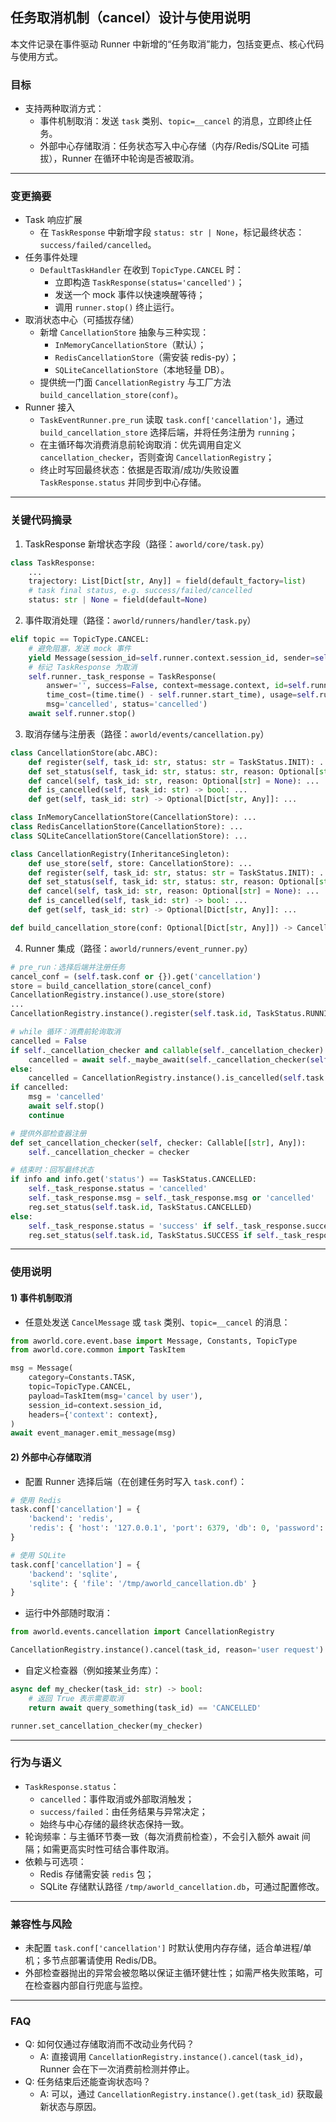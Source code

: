 ## 任务取消机制（cancel）设计与使用说明

本文件记录在事件驱动 Runner 中新增的“任务取消”能力，包括变更点、核心代码与使用方式。

### 目标
- 支持两种取消方式：
  - 事件机制取消：发送 `task` 类别、`topic=__cancel` 的消息，立即终止任务。
  - 外部中心存储取消：任务状态写入中心存储（内存/Redis/SQLite 可插拔），Runner 在循环中轮询是否被取消。

---

### 变更摘要
- Task 响应扩展
  - 在 `TaskResponse` 中新增字段 `status: str | None`，标记最终状态：`success/failed/cancelled`。
- 任务事件处理
  - `DefaultTaskHandler` 在收到 `TopicType.CANCEL` 时：
    - 立即构造 `TaskResponse(status='cancelled')`；
    - 发送一个 mock 事件以快速唤醒等待；
    - 调用 `runner.stop()` 终止运行。
- 取消状态中心（可插拔存储）
  - 新增 `CancellationStore` 抽象与三种实现：
    - `InMemoryCancellationStore`（默认）；
    - `RedisCancellationStore`（需安装 redis-py）；
    - `SQLiteCancellationStore`（本地轻量 DB）。
  - 提供统一门面 `CancellationRegistry` 与工厂方法 `build_cancellation_store(conf)`。
- Runner 接入
  - `TaskEventRunner.pre_run` 读取 `task.conf['cancellation']`，通过 `build_cancellation_store` 选择后端，并将任务注册为 `running`；
  - 在主循环每次消费消息前轮询取消：优先调用自定义 `cancellation_checker`，否则查询 `CancellationRegistry`；
  - 终止时写回最终状态：依据是否取消/成功/失败设置 `TaskResponse.status` 并同步到中心存储。

---

### 关键代码摘录

1) TaskResponse 新增状态字段（路径：`aworld/core/task.py`）

```python
class TaskResponse:
    ...
    trajectory: List[Dict[str, Any]] = field(default_factory=list)
    # task final status, e.g. success/failed/cancelled
    status: str | None = field(default=None)
```

2) 事件取消处理（路径：`aworld/runners/handler/task.py`）

```python
elif topic == TopicType.CANCEL:
    # 避免阻塞，发送 mock 事件
    yield Message(session_id=self.runner.context.session_id, sender=self.name(), category='mock')
    # 标记 TaskResponse 为取消
    self.runner._task_response = TaskResponse(
        answer='', success=False, context=message.context, id=self.runner.task.id,
        time_cost=(time.time() - self.runner.start_time), usage=self.runner.context.token_usage,
        msg='cancelled', status='cancelled')
    await self.runner.stop()
```

3) 取消存储与注册表（路径：`aworld/events/cancellation.py`）

```python
class CancellationStore(abc.ABC):
    def register(self, task_id: str, status: str = TaskStatus.INIT): ...
    def set_status(self, task_id: str, status: str, reason: Optional[str] = None): ...
    def cancel(self, task_id: str, reason: Optional[str] = None): ...
    def is_cancelled(self, task_id: str) -> bool: ...
    def get(self, task_id: str) -> Optional[Dict[str, Any]]: ...

class InMemoryCancellationStore(CancellationStore): ...
class RedisCancellationStore(CancellationStore): ...
class SQLiteCancellationStore(CancellationStore): ...

class CancellationRegistry(InheritanceSingleton):
    def use_store(self, store: CancellationStore): ...
    def register(self, task_id: str, status: str = TaskStatus.INIT): ...
    def set_status(self, task_id: str, status: str, reason: Optional[str] = None): ...
    def cancel(self, task_id: str, reason: Optional[str] = None): ...
    def is_cancelled(self, task_id: str) -> bool: ...
    def get(self, task_id: str) -> Optional[Dict[str, Any]]: ...

def build_cancellation_store(conf: Optional[Dict[str, Any]]) -> CancellationStore: ...
```

4) Runner 集成（路径：`aworld/runners/event_runner.py`）

```python
# pre_run：选择后端并注册任务
cancel_conf = (self.task.conf or {}).get('cancellation')
store = build_cancellation_store(cancel_conf)
CancellationRegistry.instance().use_store(store)
...
CancellationRegistry.instance().register(self.task.id, TaskStatus.RUNNING)

# while 循环：消费前轮询取消
cancelled = False
if self._cancellation_checker and callable(self._cancellation_checker):
    cancelled = await self._maybe_await(self._cancellation_checker(self.task.id))
else:
    cancelled = CancellationRegistry.instance().is_cancelled(self.task.id)
if cancelled:
    msg = 'cancelled'
    await self.stop()
    continue

# 提供外部检查器注册
def set_cancellation_checker(self, checker: Callable[[str], Any]):
    self._cancellation_checker = checker

# 结束时：回写最终状态
if info and info.get('status') == TaskStatus.CANCELLED:
    self._task_response.status = 'cancelled'
    self._task_response.msg = self._task_response.msg or 'cancelled'
    reg.set_status(self.task.id, TaskStatus.CANCELLED)
else:
    self._task_response.status = 'success' if self._task_response.success else 'failed'
    reg.set_status(self.task.id, TaskStatus.SUCCESS if self._task_response and self._task_response.success else TaskStatus.FAILED)
```

---

### 使用说明

#### 1) 事件机制取消
- 任意处发送 `CancelMessage` 或 `task` 类别、`topic=__cancel` 的消息：

```python
from aworld.core.event.base import Message, Constants, TopicType
from aworld.core.common import TaskItem

msg = Message(
    category=Constants.TASK,
    topic=TopicType.CANCEL,
    payload=TaskItem(msg='cancel by user'),
    session_id=context.session_id,
    headers={'context': context},
)
await event_manager.emit_message(msg)
```

#### 2) 外部中心存储取消
- 配置 Runner 选择后端（在创建任务时写入 `task.conf`）：

```python
# 使用 Redis
task.conf['cancellation'] = {
    'backend': 'redis',
    'redis': { 'host': '127.0.0.1', 'port': 6379, 'db': 0, 'password': None, 'prefix': 'aworld:cancellation:' }
}

# 使用 SQLite
task.conf['cancellation'] = {
    'backend': 'sqlite',
    'sqlite': { 'file': '/tmp/aworld_cancellation.db' }
}
```

- 运行中外部随时取消：

```python
from aworld.events.cancellation import CancellationRegistry

CancellationRegistry.instance().cancel(task_id, reason='user request')
```

- 自定义检查器（例如接某业务库）：

```python
async def my_checker(task_id: str) -> bool:
    # 返回 True 表示需要取消
    return await query_something(task_id) == 'CANCELLED'

runner.set_cancellation_checker(my_checker)
```

---

### 行为与语义
- `TaskResponse.status`：
  - `cancelled`：事件取消或外部取消触发；
  - `success/failed`：由任务结果与异常决定；
  - 始终与中心存储的最终状态保持一致。
- 轮询频率：与主循环节奏一致（每次消费前检查），不会引入额外 await 间隔；如需更高实时性可结合事件取消。
- 依赖与可选项：
  - Redis 存储需安装 `redis` 包；
  - SQLite 存储默认路径 `/tmp/aworld_cancellation.db`，可通过配置修改。

---

### 兼容性与风险
- 未配置 `task.conf['cancellation']` 时默认使用内存存储，适合单进程/单机；多节点部署请使用 Redis/DB。
- 外部检查器抛出的异常会被忽略以保证主循环健壮性；如需严格失败策略，可在检查器内部自行兜底与监控。

---

### FAQ
- Q: 如何仅通过存储取消而不改动业务代码？
  - A: 直接调用 `CancellationRegistry.instance().cancel(task_id)`，Runner 会在下一次消费前检测并停止。
- Q: 任务结束后还能查询状态吗？
  - A: 可以，通过 `CancellationRegistry.instance().get(task_id)` 获取最新状态与原因。


